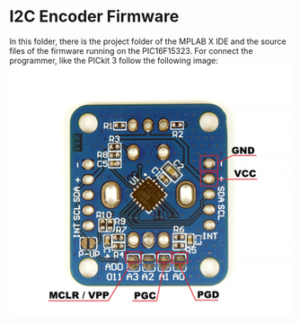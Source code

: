 # I2C Encoder Firmware

In this folder, there is the project folder of the MPLAB X IDE and the source files of the firmware running on the PIC16F15323.
For connect the programmer, like the PICkit 3 follow the following image:
 ![Alt text](I2C_Encoder_prog.jpg)
